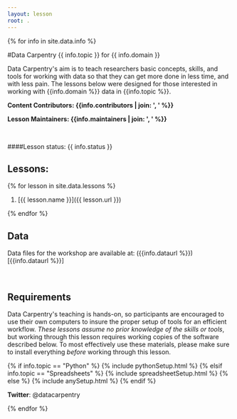 ```yaml
---
layout: lesson
root: .
---
```


<!-- USING THIS LESSON TEMPLATE -->

<!--
All the lesson specific information is in the following two files.
1. UPDATE THE INFORMATION IN _data/info.yml
2. UPDATE THE INDEX OF LESSONS IN _data/lessons.yml
-->

<!-- THE LESSON INFORMATION -->

<!-- Get the information from _data/info.yml -->
{% for info in site.data.info %}

#Data Carpentry {{ info.topic }} for {{ info.domain }}

Data Carpentry's aim is to teach researchers basic concepts, skills,
and tools for working with data so that they can get more done in less
time, and with less pain. The lessons below were designed for those interested 
in working with {{info.domain %}} data in {{info.topic %}}. 


**Content Contributors: {{info.contributors | join: ', ' %}}**


**Lesson Maintainers: {{info.maintainers | join: ', ' %}}**

<br> 


####Lesson status: {{ info.status }} 
<!--
  [Information on Lesson Status Categories]()
-->

<!-- ###### INDEX OF LESSONS ON THIS TOPIC ###### -->

## Lessons:

<!-- Get information from _data/lessons.yml -->


{% for lesson in site.data.lessons %}

1. [{{ lesson.name }}]({{ lesson.url }})

{% endfor %}


<!-- End information from _data/lessons.yml -->

## Data

Data files for the workshop are available at: ({{info.dataurl %}})[{{info.dataurl %}}]


<br>

<h2>Requirements</h2>

<p>
Data Carpentry's teaching is hands-on, so participants are encouraged to use
their own computers to insure the proper setup of tools for an efficient workflow.
<em>These lessons assume no prior knowledge of the skills or tools</em>, but working 
through this lesson requires working copies of the software described below.
To most effectively use these materials, please make sure to install everything 
<em>before</em> working through this lesson.
</p>



{% if info.topic == "Python" %}
{% include pythonSetup.html %}
{% elsif info.topic == "Spreadsheets" %}
{% include spreadsheetSetup.html %}
{% else %}
{% include anySetup.html %}
{% endif %}

<p><strong>Twitter</strong>: @datacarpentry


{% endfor %}



